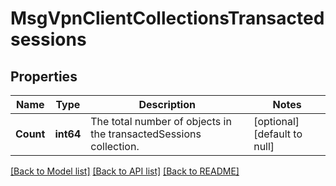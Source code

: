 # MsgVpnClientCollectionsTransactedsessions

## Properties
Name | Type | Description | Notes
------------ | ------------- | ------------- | -------------
**Count** | **int64** | The total number of objects in the transactedSessions collection. | [optional] [default to null]

[[Back to Model list]](../README.md#documentation-for-models) [[Back to API list]](../README.md#documentation-for-api-endpoints) [[Back to README]](../README.md)

